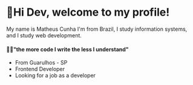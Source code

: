 # 🚀Hi Dev, welcome to my profile!

My name is Matheus Cunha
 I'm from Brazil, I study information systems, and I study web development.
 
#### 👨‍💻"the more code I write the less I understand"

- From Guarulhos - SP 
- Frontend Developer
- Looking for a job as a developer
